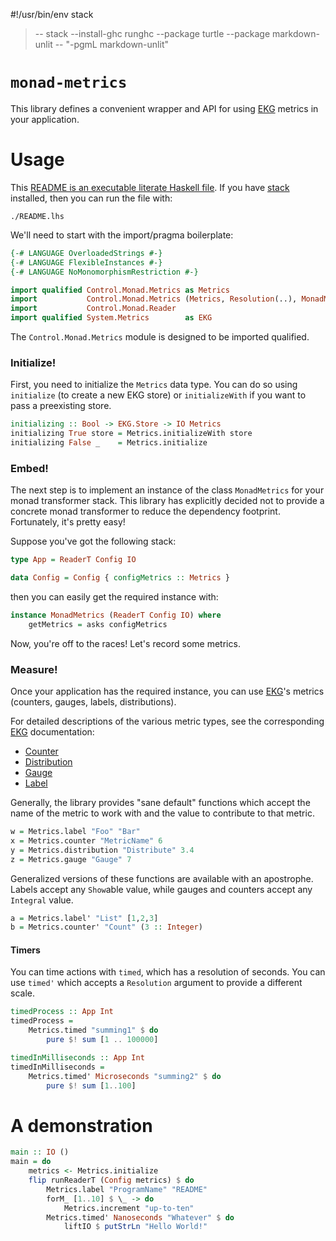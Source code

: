 #!/usr/bin/env stack
> -- stack --install-ghc runghc --package turtle --package markdown-unlit -- "-pgmL markdown-unlit"

# `monad-metrics`

This library defines a convenient wrapper and API for using [EKG][] metrics in
your application.

# Usage

This [README is an executable literate Haskell
file](https://github.com/silky/literate-readme). If you have [stack][] installed, then you can run the file with:

```
./README.lhs
```

We'll need to start with the import/pragma boilerplate:

```haskell
{-# LANGUAGE OverloadedStrings #-}
{-# LANGUAGE FlexibleInstances #-}
{-# LANGUAGE NoMonomorphismRestriction #-}

import qualified Control.Monad.Metrics as Metrics
import           Control.Monad.Metrics (Metrics, Resolution(..), MonadMetrics)
import           Control.Monad.Reader
import qualified System.Metrics        as EKG
```

The `Control.Monad.Metrics` module is designed to be imported qualified.

### Initialize!

First, you need to initialize the `Metrics` data type. You can do so using
`initialize` (to create a new EKG store) or `initializeWith` if you want to
pass a preexisting store.

```haskell
initializing :: Bool -> EKG.Store -> IO Metrics
initializing True store = Metrics.initializeWith store
initializing False _    = Metrics.initialize
```

### Embed!

The next step is to implement an instance of the class `MonadMetrics` for your
monad transformer stack. This library has explicitly decided not to provide a
concrete monad transformer to reduce the dependency footprint. Fortunately,
it's pretty easy!

Suppose you've got the following stack:

```haskell
type App = ReaderT Config IO

data Config = Config { configMetrics :: Metrics }
```

then you can easily get the required instance with:

```haskell
instance MonadMetrics (ReaderT Config IO) where
    getMetrics = asks configMetrics
```

Now, you're off to the races! Let's record some metrics.

### Measure!

Once your application has the required instance, you can use [EKG][]'s metrics
(counters, gauges, labels, distributions). 

For detailed descriptions of the various metric types, see the corresponding [EKG][] documentation:

- [Counter][]
- [Distribution][]
- [Gauge][]
- [Label][]

Generally, the library provides "sane default" functions which accept the name
of the metric to work with and the value to contribute to that metric.

```haskell
w = Metrics.label "Foo" "Bar"
x = Metrics.counter "MetricName" 6
y = Metrics.distribution "Distribute" 3.4
z = Metrics.gauge "Gauge" 7
```

Generalized versions of these functions are available with an apostrophe. Labels accept any `Show`able value, while gauges and counters accept any `Integral` value.

```haskell
a = Metrics.label' "List" [1,2,3]
b = Metrics.counter' "Count" (3 :: Integer)
```

#### Timers

You can time actions with `timed`, which has a resolution of seconds. You can
use `timed'` which accepts a `Resolution` argument to provide a different
scale.

```haskell
timedProcess :: App Int
timedProcess = 
    Metrics.timed "summing1" $ do
        pure $! sum [1 .. 100000]

timedInMilliseconds :: App Int
timedInMilliseconds = 
    Metrics.timed' Microseconds "summing2" $ do
        pure $! sum [1..100]
```

# A demonstration

```haskell
main :: IO ()
main = do
    metrics <- Metrics.initialize
    flip runReaderT (Config metrics) $ do
        Metrics.label "ProgramName" "README"
        forM_ [1..10] $ \_ -> do
            Metrics.increment "up-to-ten"
        Metrics.timed' Nanoseconds "Whatever" $ do
            liftIO $ putStrLn "Hello World!" 
```

[EKG]: http://hackage.haskell.org/package/ekg-core
[stack]: https://www.haskellstack.org/
[Counter]: http://hackage.haskell.org/package/ekg-core-0.1.1.1/docs/System-Metrics-Counter.html
[Gauge]:  http://hackage.haskell.org/package/ekg-core-0.1.1.1/docs/System-Metrics-Gauge.html
[Distribution]: http://hackage.haskell.org/package/ekg-core-0.1.1.1/docs/System-Metrics-Distribution.html
[Label]: http://hackage.haskell.org/package/ekg-core-0.1.1.1/docs/System-Metrics-Label.html

